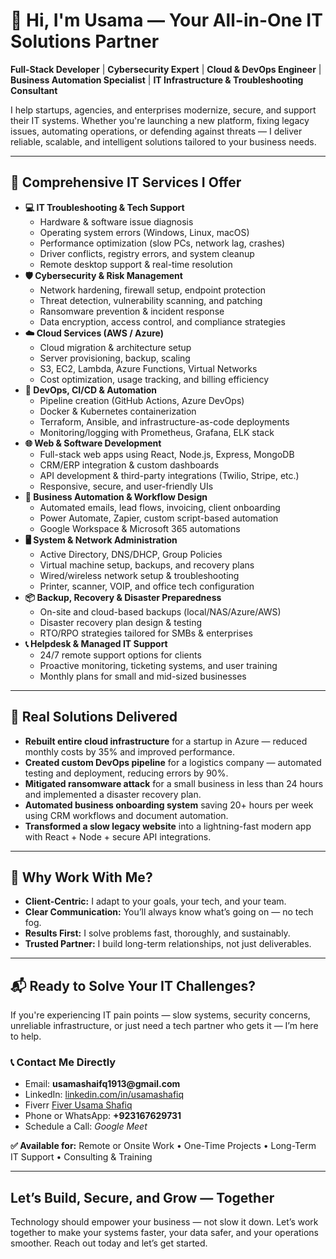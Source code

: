 <h1>🚀 Hi, I'm Usama — Your All-in-One IT Solutions Partner</h1>

<p><strong>Full-Stack Developer</strong> | 
   <strong>Cybersecurity Expert</strong> | 
   <strong>Cloud & DevOps Engineer</strong> | 
   <strong>Business Automation Specialist</strong> | 
   <strong>IT Infrastructure & Troubleshooting Consultant</strong>
</p>

<p>I help startups, agencies, and enterprises modernize, secure, and support their IT systems. Whether you're launching a new platform, fixing legacy issues, automating operations, or defending against threats — I deliver reliable, scalable, and intelligent solutions tailored to your business needs.</p>

---

<h2>🔧 Comprehensive IT Services I Offer</h2>

<ul>
  <li><strong>💻 IT Troubleshooting & Tech Support</strong>
    <ul>
      <li>Hardware & software issue diagnosis</li>
      <li>Operating system errors (Windows, Linux, macOS)</li>
      <li>Performance optimization (slow PCs, network lag, crashes)</li>
      <li>Driver conflicts, registry errors, and system cleanup</li>
      <li>Remote desktop support & real-time resolution</li>
    </ul>
  </li>

  <li><strong>🛡️ Cybersecurity & Risk Management</strong>
    <ul>
      <li>Network hardening, firewall setup, endpoint protection</li>
      <li>Threat detection, vulnerability scanning, and patching</li>
      <li>Ransomware prevention & incident response</li>
      <li>Data encryption, access control, and compliance strategies</li>
    </ul>
  </li>

  <li><strong>☁️ Cloud Services (AWS / Azure)</strong>
    <ul>
      <li>Cloud migration & architecture setup</li>
      <li>Server provisioning, backup, scaling</li>
      <li>S3, EC2, Lambda, Azure Functions, Virtual Networks</li>
      <li>Cost optimization, usage tracking, and billing efficiency</li>
    </ul>
  </li>

  <li><strong>🚀 DevOps, CI/CD & Automation</strong>
    <ul>
      <li>Pipeline creation (GitHub Actions, Azure DevOps)</li>
      <li>Docker & Kubernetes containerization</li>
      <li>Terraform, Ansible, and infrastructure-as-code deployments</li>
      <li>Monitoring/logging with Prometheus, Grafana, ELK stack</li>
    </ul>
  </li>

  <li><strong>🌐 Web & Software Development</strong>
    <ul>
      <li>Full-stack web apps using React, Node.js, Express, MongoDB</li>
      <li>CRM/ERP integration & custom dashboards</li>
      <li>API development & third-party integrations (Twilio, Stripe, etc.)</li>
      <li>Responsive, secure, and user-friendly UIs</li>
    </ul>
  </li>

  <li><strong>🔄 Business Automation & Workflow Design</strong>
    <ul>
      <li>Automated emails, lead flows, invoicing, client onboarding</li>
      <li>Power Automate, Zapier, custom script-based automation</li>
      <li>Google Workspace & Microsoft 365 automations</li>
    </ul>
  </li>

  <li><strong>🖥️ System & Network Administration</strong>
    <ul>
      <li>Active Directory, DNS/DHCP, Group Policies</li>
      <li>Virtual machine setup, backups, and recovery plans</li>
      <li>Wired/wireless network setup & troubleshooting</li>
      <li>Printer, scanner, VOIP, and office tech configuration</li>
    </ul>
  </li>

  <li><strong>📦 Backup, Recovery & Disaster Preparedness</strong>
    <ul>
      <li>On-site and cloud-based backups (local/NAS/Azure/AWS)</li>
      <li>Disaster recovery plan design & testing</li>
      <li>RTO/RPO strategies tailored for SMBs & enterprises</li>
    </ul>
  </li>

  <li><strong>📞 Helpdesk & Managed IT Support</strong>
    <ul>
      <li>24/7 remote support options for clients</li>
      <li>Proactive monitoring, ticketing systems, and user training</li>
      <li>Monthly plans for small and mid-sized businesses</li>
    </ul>
  </li>
</ul>

---

<h2>💼 Real Solutions Delivered</h2>

<ul>
  <li><strong>Rebuilt entire cloud infrastructure</strong> for a startup in Azure — reduced monthly costs by 35% and improved performance.</li>
  <li><strong>Created custom DevOps pipeline</strong> for a logistics company — automated testing and deployment, reducing errors by 90%.</li>
  <li><strong>Mitigated ransomware attack</strong> for a small business in less than 24 hours and implemented a disaster recovery plan.</li>
  <li><strong>Automated business onboarding system</strong> saving 20+ hours per week using CRM workflows and document automation.</li>
  <li><strong>Transformed a slow legacy website</strong> into a lightning-fast modern app with React + Node + secure API integrations.</li>
</ul>

---

<h2>🌟 Why Work With Me?</h2>

<ul>
  <li><strong>Client-Centric:</strong> I adapt to your goals, your tech, and your team.</li>
  <li><strong>Clear Communication:</strong> You’ll always know what’s going on — no tech fog.</li>
  <li><strong>Results First:</strong> I solve problems fast, thoroughly, and sustainably.</li>
  <li><strong>Trusted Partner:</strong> I build long-term relationships, not just deliverables.</li>
</ul>

---

<h2>📬 Ready to Solve Your IT Challenges?</h2>

<p>If you're experiencing IT pain points — slow systems, security concerns, unreliable infrastructure, or just need a tech partner who gets it — I’m here to help.</p>

<h3>📞 Contact Me Directly</h3>

<ul>
  <li>Email: <strong>usamashaifq1913@gmail.com</strong></li>
  <li>LinkedIn: <a href="https://linkedin.com/in/usamashafiq">linkedin.com/in/usamashafiq</a></li>
   <li>Fiverr <a href="https://www.fiverr.com/s/akE9j8W">Fiver Usama Shafiq</a></li>
  <li>Phone or WhatsApp: <strong>+923167629731</strong></li>
  <li>Schedule a Call: <i>Google Meet</i></li>
</ul>

<p><strong>✅ Available for:</strong> Remote or Onsite Work • One-Time Projects • Long-Term IT Support • Consulting & Training</p>

---

<h2>Let’s Build, Secure, and Grow — Together</h2>

<p>Technology should empower your business — not slow it down. Let’s work together to make your systems faster, your data safer, and your operations smoother. Reach out today and let’s get started.</p>
